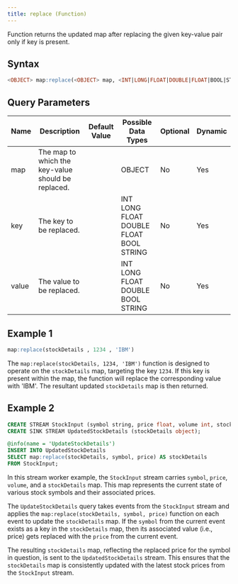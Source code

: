 ```yaml
---
title: replace (Function)
---
```


Function returns the updated map after replacing the given key-value pair only if key is present.

## Syntax

```sql
<OBJECT> map:replace(<OBJECT> map, <INT|LONG|FLOAT|DOUBLE|FLOAT|BOOL|STRING> key, <INT|LONG|FLOAT|DOUBLE|BOOL|STRING> value)
```

## Query Parameters

| Name  | Description  | Default Value | Possible Data Types | Optional | Dynamic |
|-------|--------------|---------------|---------------------|----------|---------|
| map | The map to which the key-value should be replaced. |               | OBJECT  | No   | Yes  |
| key   | The key to be replaced.  |               | INT LONG FLOAT DOUBLE FLOAT BOOL STRING | No       | Yes     |
| value | The value to be replaced. |               | INT LONG FLOAT DOUBLE BOOL STRING   | No  | Yes  |

## Example 1

```sql
map:replace(stockDetails , 1234 , 'IBM')
```

The `map:replace(stockDetails, 1234, 'IBM')` function is designed to operate on the `stockDetails` map, targeting the key `1234`. If this key is present within the map, the function will replace the corresponding value with 'IBM'. The resultant updated `stockDetails` map is then returned.

## Example 2

```sql
CREATE STREAM StockInput (symbol string, price float, volume int, stockDetails object);
CREATE SINK STREAM UpdatedStockDetails (stockDetails object);

@info(name = 'UpdateStockDetails')
INSERT INTO UpdatedStockDetails
SELECT map:replace(stockDetails, symbol, price) AS stockDetails
FROM StockInput;
```

In this stream worker example, the `StockInput` stream carries `symbol`, `price`, `volume`, and a `stockDetails` map. This map represents the current state of various stock symbols and their associated prices.

The `UpdateStockDetails` query takes events from the `StockInput` stream and applies the `map:replace(stockDetails, symbol, price)` function on each event to update the `stockDetails` map. If the `symbol` from the current event exists as a key in the `stockDetails` map, then its associated value (i.e., price) gets replaced with the `price` from the current event.

The resulting `stockDetails` map, reflecting the replaced price for the symbol in question, is sent to the `UpdatedStockDetails` stream. This ensures that the `stockDetails` map is consistently updated with the latest stock prices from the `StockInput` stream.
